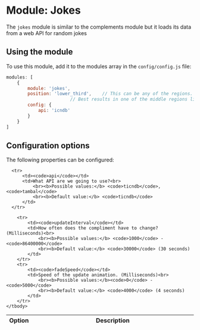 # Module: Jokes
The `jokes` module is similar to the complements module but it loads its data from a web API for random jokes

## Using the module

To use this module, add it to the modules array in the `config/config.js` file:
````javascript
modules: [
	{
		module: 'jokes',
		position: 'lower_third',	// This can be any of the regions.
						// Best results in one of the middle regions like: lower_third
		config: {
		    api: 'icndb'
		}
	}
]
````

## Configuration options

The following properties can be configured:


<table width="100%">
	<!-- why, markdown... -->
	<thead>
		<tr>
			<th>Option</th>
			<th width="100%">Description</th>
		</tr>
	<thead>
	<tbody>

	  <tr>
		  <td><code>api</code></td>
		  <td>What API are we going to use?<br>
		 	  <br><b>Possible values:</b> <code>ticndb</code>, <code>tambal</code>
		 	  <br><b>Default value:</b> <code>ticndb</code>
		  </td>
	  </tr>

		<tr>
			<td><code>updateInterval</code></td>
			<td>How often does the compliment have to change? (Milliseconds)<br>
				<br><b>Possible values:</b> <code>1000</code> - <code>86400000</code>
				<br><b>Default value:</b> <code>30000</code> (30 seconds)
			</td>
		</tr>
		<tr>
			<td><code>fadeSpeed</code></td>
			<td>Speed of the update animation. (Milliseconds)<br>
				<br><b>Possible values:</b><code>0</code> - <code>5000</code>
				<br><b>Default value:</b> <code>4000</code> (4 seconds)
			</td>
		</tr>
	</tbody>
</table>
